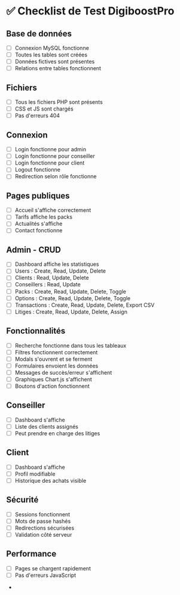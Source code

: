 # ✅ Checklist de Test DigiboostPro

## Base de données
- [ ] Connexion MySQL fonctionne
- [ ] Toutes les tables sont créées
- [ ] Données fictives sont présentes
- [ ] Relations entre tables fonctionnent

## Fichiers
- [ ] Tous les fichiers PHP sont présents
- [ ] CSS et JS sont chargés
- [ ] Pas d'erreurs 404

## Connexion
- [ ] Login fonctionne pour admin
- [ ] Login fonctionne pour conseiller
- [ ] Login fonctionne pour client
- [ ] Logout fonctionne
- [ ] Redirection selon rôle fonctionne

## Pages publiques
- [ ] Accueil s'affiche correctement
- [ ] Tarifs affiche les packs
- [ ] Actualités s'affiche
- [ ] Contact fonctionne

## Admin - CRUD
- [ ] Dashboard affiche les statistiques
- [ ] Users : Create, Read, Update, Delete
- [ ] Clients : Read, Update, Delete
- [ ] Conseillers : Read, Update
- [ ] Packs : Create, Read, Update, Delete, Toggle
- [ ] Options : Create, Read, Update, Delete, Toggle
- [ ] Transactions : Create, Read, Update, Delete, Export CSV
- [ ] Litiges : Create, Read, Update, Delete, Assign

## Fonctionnalités
- [ ] Recherche fonctionne dans tous les tableaux
- [ ] Filtres fonctionnent correctement
- [ ] Modals s'ouvrent et se ferment
- [ ] Formulaires envoient les données
- [ ] Messages de succès/erreur s'affichent
- [ ] Graphiques Chart.js s'affichent
- [ ] Boutons d'action fonctionnent

## Conseiller
- [ ] Dashboard s'affiche
- [ ] Liste des clients assignés
- [ ] Peut prendre en charge des litiges

## Client
- [ ] Dashboard s'affiche
- [ ] Profil modifiable
- [ ] Historique des achats visible

## Sécurité
- [ ] Sessions fonctionnent
- [ ] Mots de passe hashés
- [ ] Redirections sécurisées
- [ ] Validation côté serveur

## Performance
- [ ] Pages se chargent rapidement
- [ ] Pas d'erreurs JavaScript
-